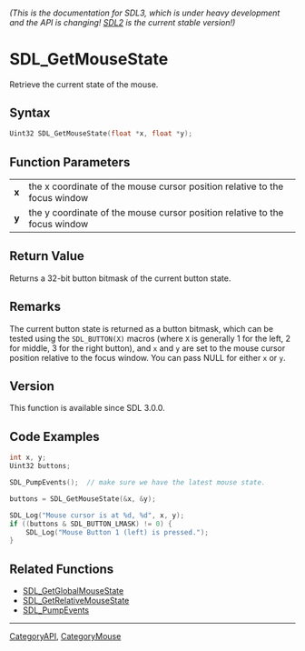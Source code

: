 ###### (This is the documentation for SDL3, which is under heavy development and the API is changing! [SDL2](https://wiki.libsdl.org/SDL2/) is the current stable version!)
# SDL_GetMouseState

Retrieve the current state of the mouse.

## Syntax

```c
Uint32 SDL_GetMouseState(float *x, float *y);

```

## Function Parameters

|           |                                                                            |
| --------- | -------------------------------------------------------------------------- |
| **x**     | the x coordinate of the mouse cursor position relative to the focus window |
| **y**     | the y coordinate of the mouse cursor position relative to the focus window |

## Return Value

Returns a 32-bit button bitmask of the current button state.

## Remarks

The current button state is returned as a button bitmask, which can be
tested using the `SDL_BUTTON(X)` macros (where `X` is generally 1 for the
left, 2 for middle, 3 for the right button), and `x` and `y` are set to the
mouse cursor position relative to the focus window. You can pass NULL for
either `x` or `y`.

## Version

This function is available since SDL 3.0.0.

## Code Examples

```c++
int x, y;
Uint32 buttons;

SDL_PumpEvents();  // make sure we have the latest mouse state.

buttons = SDL_GetMouseState(&x, &y);

SDL_Log("Mouse cursor is at %d, %d", x, y);
if ((buttons & SDL_BUTTON_LMASK) != 0) {
    SDL_Log("Mouse Button 1 (left) is pressed.");
}
```

## Related Functions

* [SDL_GetGlobalMouseState](SDL_GetGlobalMouseState)
* [SDL_GetRelativeMouseState](SDL_GetRelativeMouseState)
* [SDL_PumpEvents](SDL_PumpEvents)

----
[CategoryAPI](CategoryAPI), [CategoryMouse](CategoryMouse)


